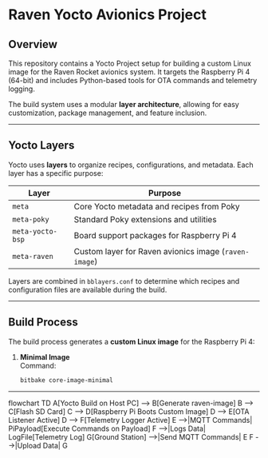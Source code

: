 # Raven Yocto Avionics Project

## Overview

This repository contains a Yocto Project setup for building a custom Linux image for the Raven Rocket avionics system. It targets the Raspberry Pi 4 (64-bit) and includes Python-based tools for OTA commands and telemetry logging.

The build system uses a modular **layer architecture**, allowing for easy customization, package management, and feature inclusion.

---

## Yocto Layers

Yocto uses **layers** to organize recipes, configurations, and metadata. Each layer has a specific purpose:

| Layer | Purpose |
|-------|---------|
| `meta` | Core Yocto metadata and recipes from Poky |
| `meta-poky` | Standard Poky extensions and utilities |
| `meta-yocto-bsp` | Board support packages for Raspberry Pi 4 |
| `meta-raven` | Custom layer for Raven avionics image (`raven-image`) |

Layers are combined in `bblayers.conf` to determine which recipes and configuration files are available during the build.

---

## Build Process

The build process generates a **custom Linux image** for the Raspberry Pi 4:

1. **Minimal Image**  
   Command:  
   ```bash
   bitbake core-image-minimal

---


flowchart TD
    A[Yocto Build on Host PC] --> B[Generate raven-image]
    B --> C[Flash SD Card]
    C --> D[Raspberry Pi Boots Custom Image]
    D --> E[OTA Listener Active]
    D --> F[Telemetry Logger Active]
    E -->|MQTT Commands| PiPayload[Execute Commands on Payload]
    F -->|Logs Data| LogFile[Telemetry Log]
    G[Ground Station] -->|Send MQTT Commands| E
    F -->|Upload Data| G

